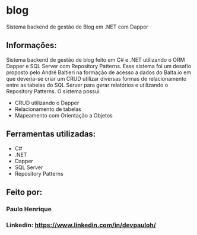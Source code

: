 # blog
Sistema backend de gestão de Blog em .NET com Dapper

## Informações:
Sistema backend de gestão de blog feito em C# e .NET utilizando o ORM Dapper e SQL Server com Repository Patterns.
Esse sistema foi um desafio proposto pelo André Baltieri na formação de acesso a dados do Balta.io em que deveria-se criar um CRUD utilizar diversas formas de relacionamento entre as tabelas do SQL Server para gerar relatórios e utilizando o Repository Patterns.
O sistema possui:
* CRUD utilizando o Dapper
* Relacionamento de tabelas
* Mapeamento com Orientação a Objetos

## Ferramentas utilizadas:

* C#
* .NET
* Dapper
* SQL Server
* Repository Patterns

## Feito por:

### Paulo Henrique

### Linkedin: https://www.linkedin.com/in/devpauloh/

```


